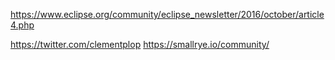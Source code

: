https://www.eclipse.org/community/eclipse_newsletter/2016/october/article4.php

https://twitter.com/clementplop
https://smallrye.io/community/
